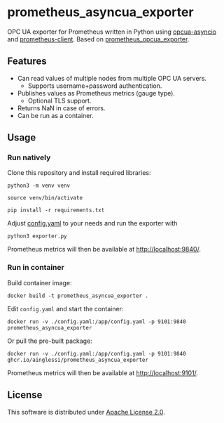 # prometheus_asyncua_exporter

OPC UA exporter for Prometheus written in Python using [opcua-asyncio](https://github.com/FreeOpcUa/opcua-asyncio) and [prometheus-client](https://github.com/prometheus/client_python). Based on [prometheus_opcua_exporter](https://github.com/s-heppner/prometheus_opcua_exporter).

## Features

* Can read values of multiple nodes from multiple OPC UA servers.
  * Supports username+password authentication.
* Publishes values as Prometheus metrics (gauge type).
  * Optional TLS support.
* Returns NaN in case of errors.
* Can be run as a container.

## Usage

### Run natively

Clone this repository and install required libraries:

`python3 -m venv venv`

`source venv/bin/activate`

`pip install -r requirements.txt`

Adjust [config.yaml](config.yaml) to your needs and run the exporter with

`python3 exporter.py`

Prometheus metrics will then be available at <http://localhost:9840/>.

### Run in container

Build container image:

`docker build -t prometheus_asyncua_exporter .`

Edit `config.yaml` and start the container:

`docker run -v ./config.yaml:/app/config.yaml -p 9101:9840 prometheus_asyncua_exporter`

Or pull the pre-built package:

`docker run -v ./config.yaml:/app/config.yaml -p 9101:9840 ghcr.io/ainglessi/prometheus_asyncua_exporter`

Prometheus metrics will then be available at <http://localhost:9101/>.

## License

This software is distributed under [Apache License 2.0](LICENSE).
